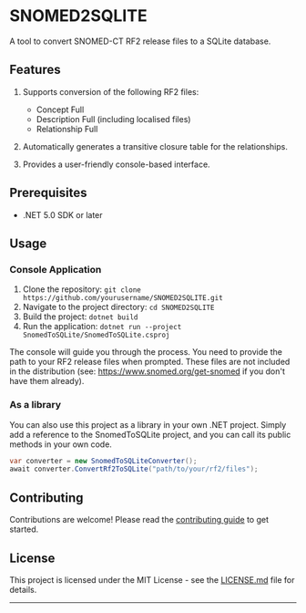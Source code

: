 # SNOMED2SQLITE

A tool to convert SNOMED-CT RF2 release files to a SQLite database.

## Features

1. Supports conversion of the following RF2 files:
    - Concept Full
    - Description Full (including localised files)
    - Relationship Full

2. Automatically generates a transitive closure table for the relationships.

3. Provides a user-friendly console-based interface.

## Prerequisites

- .NET 5.0 SDK or later

## Usage

### Console Application

1. Clone the repository: `git clone https://github.com/yourusername/SNOMED2SQLITE.git`
2. Navigate to the project directory: `cd SNOMED2SQLITE`
3. Build the project: `dotnet build`
4. Run the application: `dotnet run --project SnomedToSQLite/SnomedToSQLite.csproj`

The console will guide you through the process. You need to provide the path to your RF2 release files when prompted. These files are not included in the distribution (see: https://www.snomed.org/get-snomed if you don't have them already).

### As a library

You can also use this project as a library in your own .NET project. Simply add a reference to the SnomedToSQLite project, and you can call its public methods in your own code.

```csharp
var converter = new SnomedToSQLiteConverter();
await converter.ConvertRf2ToSQLite("path/to/your/rf2/files");
```

## Contributing

Contributions are welcome! Please read the [contributing guide](CONTRIBUTING.md) to get started.

## License

This project is licensed under the MIT License - see the [LICENSE.md](LICENSE.md) file for details.

---
